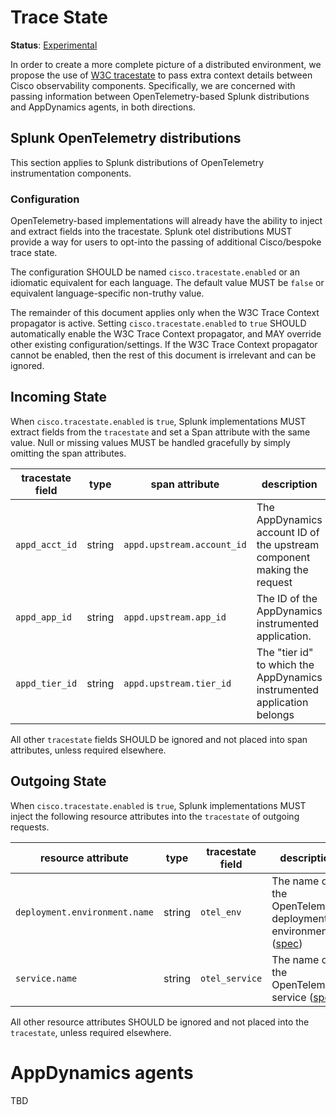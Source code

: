<!-- markdownlint-configure-file { "MD013": { "tables": false } } -->

# Trace State

**Status**: [Experimental](../README.md#versioning-and-status-of-the-specification)

In order to create a more complete picture of a distributed environment, we propose
the use of [W3C tracestate](https://www.w3.org/TR/trace-context/#tracestate-header) to
pass extra context details between Cisco observability components. Specifically, we
are concerned with passing information between OpenTelemetry-based
Splunk distributions and AppDynamics agents, in both directions.

## Splunk OpenTelemetry distributions

This section applies to Splunk distributions of OpenTelemetry instrumentation components.

### Configuration

OpenTelemetry-based implementations will already have the ability to inject and
extract fields into the tracestate. Splunk otel distributions MUST provide a way for
users to opt-into the passing of additional Cisco/bespoke trace state.

The configuration SHOULD be named `cisco.tracestate.enabled` or an idiomatic equivalent
for each language. The default value MUST be `false` or equivalent language-specific non-truthy
value.

The remainder of this document applies only when the W3C Trace Context propagator is active.
Setting `cisco.tracestate.enabled` to `true` SHOULD automatically enable the W3C Trace Context
propagator, and MAY override other existing configuration/settings. If the W3C Trace Context
propagator cannot be enabled, then the rest of this document is irrelevant and can be ignored.

## Incoming State

When `cisco.tracestate.enabled` is `true`, Splunk implementations MUST extract fields
from the `tracestate` and set a Span attribute with the same value. Null or missing
values MUST be handled gracefully by simply omitting the span attributes.

| tracestate field | type   | span attribute             | description                                                             | example                           |
|------------------|--------|----------------------------|-------------------------------------------------------------------------|-----------------------------------|
| `appd_acct_id`   | string | `appd.upstream.account_id` | The AppDynamics account ID of the upstream component making the request | 65230, 10018b                     |
| `appd_app_id`    | string | `appd.upstream.app_id`     | The ID of the AppDynamics instrumented application.                     | 0293845, destination-factory-9000 |
| `appd_tier_id`   | string | `appd.upstream.tier_id`    | The "tier id" to which the AppDynamics instrumented application belongs | 12, xdev.tier9                    |

All other `tracestate` fields SHOULD be ignored and not placed into span attributes,
unless required elsewhere.

## Outgoing State

When `cisco.tracestate.enabled` is `true`, Splunk implementations MUST inject the following
resource attributes into the `tracestate` of outgoing requests.

| resource attribute            | type   | tracestate field | description                                                                                                                                                                                                                            | example             |
|-------------------------------|--------|------------------|----------------------------------------------------------------------------------------------------------------------------------------------------------------------------------------------------------------------------------------|---------------------|
| `deployment.environment.name` | string | `otel_env`       | The name of the OpenTelemetry deployment environment ([spec](https://github.com/open-telemetry/semantic-conventions/blob/4f77620fe731c10d40f7d50c543d4e5c73a46ebf/docs/attributes-registry/deployment.md#deployment-environment-name)) | production, staging |
| `service.name`                | string | `otel_service`   | The name of the OpenTelemetry service ([spec](https://github.com/open-telemetry/semantic-conventions/blob/4f77620fe731c10d40f7d50c543d4e5c73a46ebf/docs/attributes-registry/service.md#service-name))                                  | checkout, cart      |

All other resource attributes SHOULD be ignored and not placed into the `tracestate`,
unless required elsewhere.

# AppDynamics agents

TBD